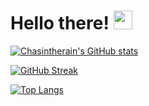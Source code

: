 # Hello there! <img src="https://raw.githubusercontent.com/MartinHeinz/MartinHeinz/master/wave.gif" width="30px">



[![Chasintherain's GitHub stats](https://github-readme-stats.vercel.app/api?username=chasingtherain&theme=react)](https://github.com/chasingtherain/github-readme-stats)

[![GitHub Streak](https://github-readme-streak-stats.herokuapp.com/?user=chasingtherain&theme=react)](https://github.com/chasingtherain/github-readme-streak-stats)

[![Top Langs](https://github-readme-stats.vercel.app/api/top-langs/?username=chasingtherain&langs_count=5&theme=react)](https://github.com/chasingtherain/github-readme-stats)
